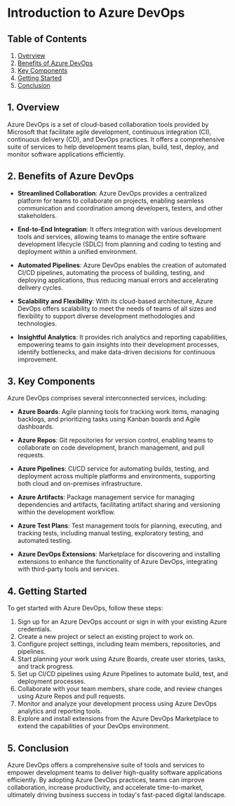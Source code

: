 # Introduction to Azure DevOps

## Table of Contents

1. [Overview](#1-overview)
2. [Benefits of Azure DevOps](#2-benefits-of-azure-devops)
3. [Key Components](#3-key-components)
4. [Getting Started](#4-getting-started)
5. [Conclusion](#5-conclusion)

## 1. Overview

Azure DevOps is a set of cloud-based collaboration tools provided by Microsoft that facilitate agile development, continuous integration (CI), continuous delivery (CD), and DevOps practices. It offers a comprehensive suite of services to help development teams plan, build, test, deploy, and monitor software applications efficiently.

## 2. Benefits of Azure DevOps

- **Streamlined Collaboration**: Azure DevOps provides a centralized platform for teams to collaborate on projects, enabling seamless communication and coordination among developers, testers, and other stakeholders.

- **End-to-End Integration**: It offers integration with various development tools and services, allowing teams to manage the entire software development lifecycle (SDLC) from planning and coding to testing and deployment within a unified environment.

- **Automated Pipelines**: Azure DevOps enables the creation of automated CI/CD pipelines, automating the process of building, testing, and deploying applications, thus reducing manual errors and accelerating delivery cycles.

- **Scalability and Flexibility**: With its cloud-based architecture, Azure DevOps offers scalability to meet the needs of teams of all sizes and flexibility to support diverse development methodologies and technologies.

- **Insightful Analytics**: It provides rich analytics and reporting capabilities, empowering teams to gain insights into their development processes, identify bottlenecks, and make data-driven decisions for continuous improvement.

## 3. Key Components

Azure DevOps comprises several interconnected services, including:

- **Azure Boards**: Agile planning tools for tracking work items, managing backlogs, and prioritizing tasks using Kanban boards and Agile dashboards.

- **Azure Repos**: Git repositories for version control, enabling teams to collaborate on code development, branch management, and pull requests.

- **Azure Pipelines**: CI/CD service for automating builds, testing, and deployment across multiple platforms and environments, supporting both cloud and on-premises infrastructure.

- **Azure Artifacts**: Package management service for managing dependencies and artifacts, facilitating artifact sharing and versioning within the development workflow.

- **Azure Test Plans**: Test management tools for planning, executing, and tracking tests, including manual testing, exploratory testing, and automated testing.

- **Azure DevOps Extensions**: Marketplace for discovering and installing extensions to enhance the functionality of Azure DevOps, integrating with third-party tools and services.

## 4. Getting Started

To get started with Azure DevOps, follow these steps:

1. Sign up for an Azure DevOps account or sign in with your existing Azure credentials.
2. Create a new project or select an existing project to work on.
3. Configure project settings, including team members, repositories, and pipelines.
4. Start planning your work using Azure Boards, create user stories, tasks, and track progress.
5. Set up CI/CD pipelines using Azure Pipelines to automate build, test, and deployment processes.
6. Collaborate with your team members, share code, and review changes using Azure Repos and pull requests.
7. Monitor and analyze your development process using Azure DevOps analytics and reporting tools.
8. Explore and install extensions from the Azure DevOps Marketplace to extend the capabilities of your DevOps environment.

## 5. Conclusion

Azure DevOps offers a comprehensive suite of tools and services to empower development teams to deliver high-quality software applications efficiently. By adopting Azure DevOps practices, teams can improve collaboration, increase productivity, and accelerate time-to-market, ultimately driving business success in today's fast-paced digital landscape.
